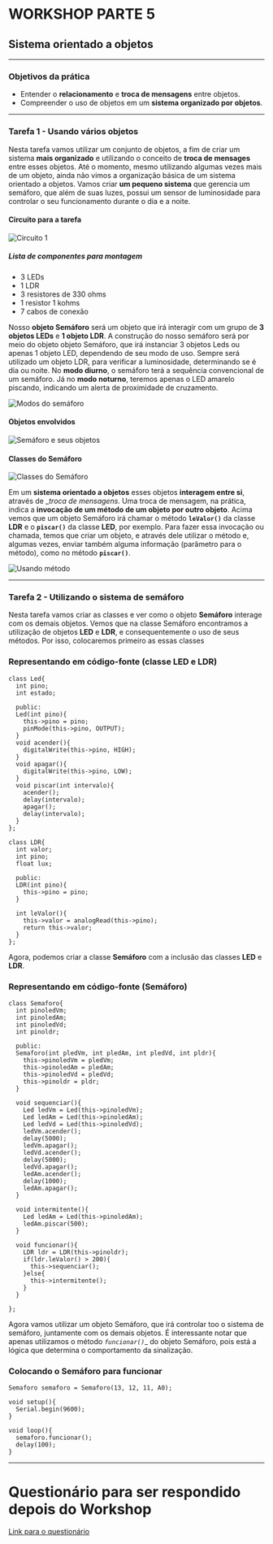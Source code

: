 # WORKSHOP PARTE 5
## Sistema orientado a objetos

---
### Objetivos da prática

- Entender o __relacionamento__ e __troca de mensagens__ entre objetos.
- Compreender o uso de objetos em um __sistema organizado por objetos__.

---
### Tarefa 1 - Usando vários objetos

Nesta tarefa vamos utilizar um conjunto de objetos, a fim de criar um sistema __mais organizado__ e utilizando o conceito de __troca de mensages__ entre esses objetos. Até o momento, mesmo utilizando algumas vezes mais de um objeto, ainda não vimos a organização básica de um sistema orientado a objetos.
Vamos criar __um pequeno sistema__ que gerencia um semáforo, que além de suas luzes, possui um sensor de luminosidade para controlar o seu funcionamento durante o dia e a noite.


#### Circuito para a tarefa
![Circuito 1](Imagens/parte5_1.png)


##### Lista de componentes para montagem
- 3 LEDs
- 1 LDR
- 3 resistores de 330 ohms
- 1 resistor 1 kohms
- 7 cabos de conexão

Nosso __objeto Semáforo__ será um objeto que irá interagir com um grupo de __3 objetos LEDs__ e __1 objeto LDR__. A construção do nosso semáforo será por meio do objeto objeto Semáforo, que irá instanciar 3 objetos Leds ou apenas 1 objeto LED, dependendo de seu modo de uso. Sempre será utilizado um objeto LDR, para verificar a luminosidade, determinando se é dia ou noite.
No __modo diurno__, o semáforo terá a sequência convencional de um semáforo. Já no __modo noturno__, teremos apenas o LED amarelo piscando, indicando um alerta de proximidade de cruzamento.

![Modos do semáforo](Imagens/parte5_2.png)

#### Objetos envolvidos
![Semáforo e seus objetos](Imagens/parte5_3.png)

#### Classes do Semáforo

![Classes do Semáforo](Imagens/parte5_4.png)

Em um __sistema orientado a objetos__ esses objetos __interagem entre si__, através de __troca de mensagens_. Uma troca de mensagem, na prática, indica a __invocação de um método de um objeto por outro objeto__. 
Acima vemos que um objeto Semáforo irá chamar o método __`leValor()`__ da classe __LDR__ e o __`piscar()`__ da classe __LED__, por exemplo. 
Para fazer essa invocação ou chamada, temos que criar um objeto, e através dele utilizar o método e, algumas vezes, enviar também alguma informação (parâmetro para o método), como no método __`piscar()`__. 

![Usando método](Imagens/parte5_5.png)

___

### Tarefa 2 - Utilizando o sistema de semáforo

Nesta tarefa vamos criar as classes e ver como o objeto __Semáforo__ interage com os demais objetos.
Vemos que na classe Semáforo encontramos a utilização de objetos __LED__ e __LDR__, e consequentemente o uso de seus métodos. Por isso, colocaremos primeiro as essas classes

### Representando em código-fonte (classe LED e LDR)

```
class Led{
  int pino;
  int estado;
  
  public:
  Led(int pino){
    this->pino = pino;
    pinMode(this->pino, OUTPUT);
  }
  void acender(){
    digitalWrite(this->pino, HIGH);
  }
  void apagar(){
    digitalWrite(this->pino, LOW);
  }
  void piscar(int intervalo){
    acender();
    delay(intervalo);
    apagar();
    delay(intervalo);
  }
};

class LDR{
  int valor;
  int pino;
  float lux;
  
  public:
  LDR(int pino){
    this->pino = pino;
  }
  
  int leValor(){
    this->valor = analogRead(this->pino);
    return this->valor;
  }
};

```

Agora, podemos criar a classe __Semáforo__ com a inclusão das classes __LED__ e __LDR__.

### Representando em código-fonte (Semáforo)

```
class Semaforo{
  int pinoledVm;
  int pinoledAm;
  int pinoledVd;
  int pinoldr;
  
  public:
  Semaforo(int pledVm, int pledAm, int pledVd, int pldr){
    this->pinoledVm = pledVm;
    this->pinoledAm = pledAm;
    this->pinoledVd = pledVd;
    this->pinoldr = pldr;
  }
  
  void sequenciar(){
    Led ledVm = Led(this->pinoledVm);
    Led ledAm = Led(this->pinoledAm);
    Led ledVd = Led(this->pinoledVd);
    ledVm.acender();
    delay(5000);
    ledVm.apagar();
    ledVd.acender();
    delay(5000);
    ledVd.apagar();
    ledAm.acender();
    delay(1000);
    ledAm.apagar();
  }
  
  void intermitente(){
    Led ledAm = Led(this->pinoledAm);
    ledAm.piscar(500);
  }
  
  void funcionar(){
    LDR ldr = LDR(this->pinoldr);
    if(ldr.leValor() > 200){
      this->sequenciar();
    }else{
      this->intermitente();
    }
  }
  
};

```

Agora vamos utilizar um objeto Semáforo, que irá controlar too o sistema de semáforo, juntamente com os demais objetos. É interessante notar que apenas utilizamos o método _`funcionar()`__ do objeto Semáforo, pois está a lógica que determina o comportamento da sinalização.

### Colocando o Semáforo para funcionar

```
Semaforo semaforo = Semaforo(13, 12, 11, A0);

void setup(){
  Serial.begin(9600);
}

void loop(){
  semaforo.funcionar();
  delay(100);
}

```
---
# Questionário para ser respondido depois do Workshop
 [Link para o questionário](https://docs.google.com/forms/d/1guj-eJKamzxGT-fbIR0lCKtq7HBAaPq17CeLFSADhaY) 
